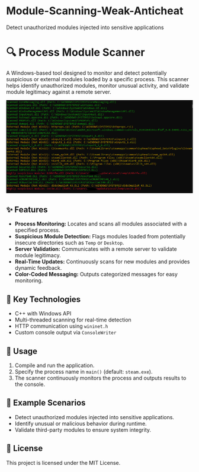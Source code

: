 # Module-Scanning-Weak-Anticheat
Detect unauthorized modules injected into sensitive applications
 <h1>🔍 Process Module Scanner</h1>
  <p>
    A Windows-based tool designed to monitor and detect potentially suspicious or external modules loaded by a specific process.
    This scanner helps identify unauthorized modules, monitor unusual activity, and validate module legitimacy against a remote server.
  </p>
<img src="Images/friedchicken.png" width="600">
  <h2>✨ Features</h2>
  <ul>
    <li><strong>Process Monitoring:</strong> Locates and scans all modules associated with a specified process.</li>
    <li><strong>Suspicious Module Detection:</strong> Flags modules loaded from potentially insecure directories such as <code>Temp</code> or <code>Desktop</code>.</li>
    <li><strong>Server Validation:</strong> Communicates with a remote server to validate module legitimacy.</li>
    <li><strong>Real-Time Updates:</strong> Continuously scans for new modules and provides dynamic feedback.</li>
    <li><strong>Color-Coded Messaging:</strong> Outputs categorized messages for easy monitoring.</li>
  </ul>

  <h2>🔧 Key Technologies</h2>
  <ul>
    <li>C++ with Windows API</li>
    <li>Multi-threaded scanning for real-time detection</li>
    <li>HTTP communication using <code>wininet.h</code></li>
    <li>Custom console output via <code>ConsoleWriter</code></li>
  </ul>

  <h2>🚀 Usage</h2>
  <ol>
    <li>Compile and run the application.</li>
    <li>Specify the process name in <code>main()</code> (default: <code>steam.exe</code>).</li>
    <li>The scanner continuously monitors the process and outputs results to the console.</li>
  </ol>

  <h2>💼 Example Scenarios</h2>
  <ul>
    <li>Detect unauthorized modules injected into sensitive applications.</li>
    <li>Identify unusual or malicious behavior during runtime.</li>
    <li>Validate third-party modules to ensure system integrity.</li>
  </ul>

  <h2>📜 License</h2>
  <p>This project is licensed under the MIT License.</p>

